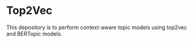 # Top2Vec
This depository is to perform context-aware topic models using top2vec and BERTopic models.

